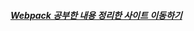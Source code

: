 ##### [Webpack 공부한 내용 정리한 사이트 이동하기](https://languid-argon-8f2.notion.site/WebPack-f9a708e8ab194da0b7a1af7a863539ff)